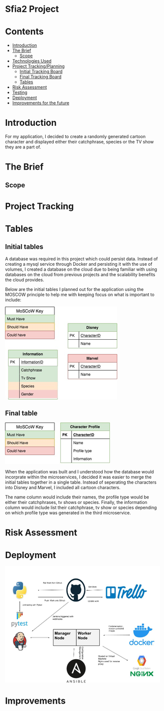 # Sfia2 Project
# Contents
* [Introduction](#Introduction)
* [The Brief](#The-Brief)
    * [Scope](#Scope)
* [Technologies Used](#Technology-Used)
* [Project Tracking/Planning](#Project-Tracking)
    * [Initial Tracking Board](#Initial-Trello-board)
    * [Final Tracking Board](#Final-Trello-board)
    * [Tables](#Tables)
* [Risk Assessment](#Risk-Assessment)
* [Testing](#Testing)
* [Deployment](#Deployment)
* [Improvements for the future](#Improvements)

# Introduction



For my application, I decided to create a randomly generated cartoon character and displayed either their catchphrase, species or the TV show they are a part of.

# The Brief


## Scope

# Project Tracking
# Tables
## Initial tables
A database was required in this project which could persist data. Instead of creating a mysql service through Docker and persisting it with the use of volumes, I created a database on the cloud due to being familiar with using databases on the cloud from previous projects and the scalability benefits the cloud provides. 

Below are the initial tables I planned out for the application using the MOSCOW principle to help me with keeping focus on what is important to include:

![](https://raw.githubusercontent.com/misbahmehmood/Sfia2/development/images/Initial%20tables-Page-1.jpg)

## Final table
![](https://raw.githubusercontent.com/misbahmehmood/Sfia2/development/images/Final%20table.jpg)

When the application was built and I understood how the database would incorprate within the microservices, I decided it was easier to merge the initial tables together in a single table. Instead of seperating the characters into Disney and Marvel, I included all cartoon characters. 

The name column would include their names, the profile type would be either their catchphrases, tv shows or species. Finally, the information column would include list their catchphrase, tv show or species depending on which profile type was generated in the third microservice. 

# Risk Assessment

# Deployment
![](https://raw.githubusercontent.com/misbahmehmood/Sfia2/development/images/CI%20Pipeline%20(1).jpg)

# Improvements